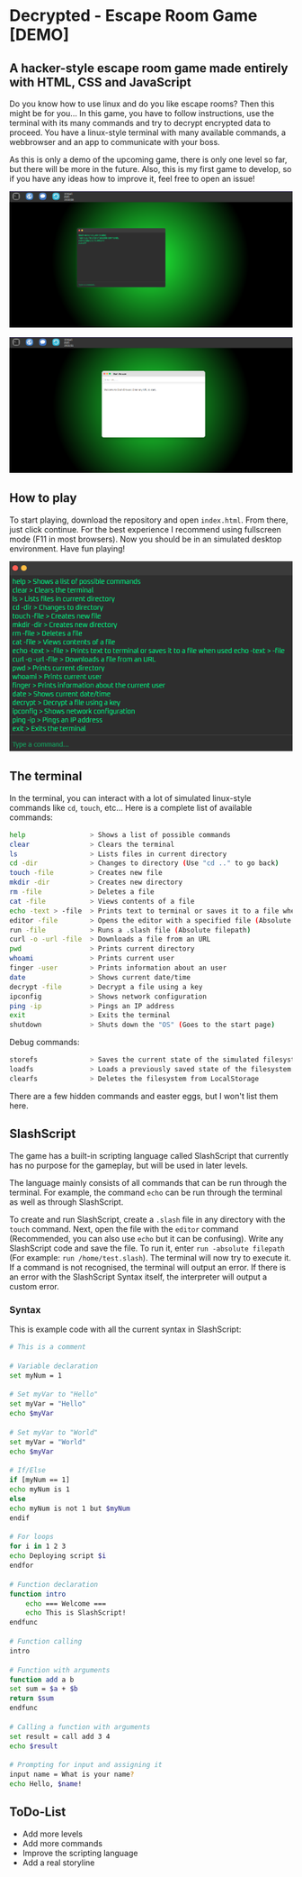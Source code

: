 # Decrypted - Escape Room Game [DEMO]

## A hacker-style escape room game made entirely with HTML, CSS and JavaScript

Do you know how to use linux and do you like escape rooms? Then this might be for you...
In this game, you have to follow instructions, use the terminal with its many commands and
try to decrypt encrypted data to proceed. You have a linux-style terminal with many available
commands, a webbrowser and an app to communicate with your boss.

As this is only a demo of the upcoming game, there is only one level so far, but there will be more in the
future. Also, this is my first game to develop, so if you have any ideas how to improve it, feel free
to open an issue!

![Screenshot of the in-game desktop with the terminal opened.](src/media/img/screenshot1.png)

![Screenshot of the in-game desktop with the webbrowser opened.](src/media/img/screenshot2.png)

## How to play

To start playing, download the repository and open ```index.html```. From there, just click continue.
For the best experience I recommend using fullscreen mode (F11 in most browsers). Now you should be in
an simulated desktop environment. Have fun playing!

![The terminal with a list of usable commands.](src/media/img/screenshot3.png)

## The terminal

In the terminal, you can interact with a lot of simulated linux-style commands like ```cd```, ```touch```, etc...
Here is a complete list of available commands:

```bash
help                > Shows a list of possible commands
clear               > Clears the terminal
ls                  > Lists files in current directory
cd -dir             > Changes to directory (Use "cd .." to go back)
touch -file         > Creates new file
mkdir -dir          > Creates new directory
rm -file            > Deletes a file
cat -file           > Views contents of a file
echo -text > -file  > Prints text to terminal or saves it to a file when used echo -text > -file
editor -file        > Opens the editor with a specified file (Absolute filepath)
run -file           > Runs a .slash file (Absolute filepath)
curl -o -url -file  > Downloads a file from an URL
pwd                 > Prints current directory
whoami              > Prints current user
finger -user        > Prints information about an user
date                > Shows current date/time
decrypt -file       > Decrypt a file using a key
ipconfig            > Shows network configuration
ping -ip            > Pings an IP address
exit                > Exits the terminal
shutdown            > Shuts down the "OS" (Goes to the start page)
```

Debug commands:

```bash
storefs             > Saves the current state of the simulated filesystem to LocalStorage
loadfs              > Loads a previously saved state of the filesystem
clearfs             > Deletes the filesystem from LocalStorage
```

There are a few hidden commands and easter eggs, but I won't list them here.

## SlashScript

The game has a built-in scripting language called SlashScript that currently
has no purpose for the gameplay, but will be used in later levels.

The language mainly consists of all commands that can be run through the terminal. For example,
the command ```echo``` can be run through the terminal as well as through SlashScript.

To create and run SlashScript, create a ```.slash``` file in any directory with the ```touch``` command.
Next, open the file with the ```editor``` command (Recommended, you can also use ```echo``` but it can be confusing).
Write any SlashScript code and save the file.
To run it, enter ```run -absolute filepath``` (For example: ```run /home/test.slash```). The terminal will now try to
execute it. If a command is not recognised, the terminal will output an error. If there is an error with the SlashScript
Syntax itself, the interpreter will output a custom error.

### Syntax

This is example code with all the current syntax in SlashScript:

```bash
# This is a comment

# Variable declaration
set myNum = 1

# Set myVar to "Hello"
set myVar = "Hello"
echo $myVar

# Set myVar to "World"
set myVar = "World"
echo $myVar

# If/Else
if [myNum == 1]
echo myNum is 1
else
echo myNum is not 1 but $myNum
endif

# For loops
for i in 1 2 3
echo Deploying script $i
endfor

# Function declaration
function intro
    echo === Welcome ===
    echo This is SlashScript!
endfunc

# Function calling
intro

# Function with arguments
function add a b
set sum = $a + $b
return $sum
endfunc

# Calling a function with arguments
set result = call add 3 4
echo $result

# Prompting for input and assigning it
input name = What is your name?
echo Hello, $name!

```

## ToDo-List

- Add more levels
- Add more commands
- Improve the scripting language
- Add a real storyline
